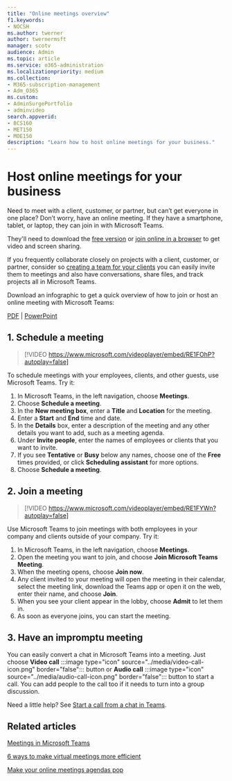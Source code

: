 ```yaml
---
title: "Online meetings overview"
f1.keywords:
- NOCSH
ms.author: twerner
author: twernermsft
manager: scotv
audience: Admin
ms.topic: article
ms.service: o365-administration
ms.localizationpriority: medium
ms.collection: 
- M365-subscription-management 
- Adm_O365
ms.custom: 
- AdminSurgePortfolio
- adminvideo
search.appverid:
- BCS160
- MET150
- MOE150
description: "Learn how to host online meetings for your business."
---
```


# Host online meetings for your business

Need to meet with a client, customer, or partner, but can’t get everyone in one place? Don’t worry, have an online meeting. If they have a smartphone, tablet, or laptop, they can join in with Microsoft Teams.

They'll need to download the [free version](https://support.microsoft.com/office/6d79a648-6913-4696-9237-ed13de64ae3c) or [join online in a browser](https://support.microsoft.com/office/1613bb53-f3fa-431e-85a9-d6a91e3468c9) to get video and screen sharing.

If you frequently collaborate closely on projects with a client, customer, or partner, consider  so [creating a team for your clients](https://support.microsoft.com/office/fccb4fa6-f864-4508-bdde-256e7384a14f) you can easily invite them to meetings and also have conversations, share files, and track projects all in Microsoft Teams.

Download an infographic to get a quick overview of how to join or host an online meeting with Microsoft Teams:

[PDF](https://go.microsoft.com/fwlink/?linkid=2078712) | [PowerPoint](https://go.microsoft.com/fwlink/?linkid=2079515)

## 1. Schedule a meeting

> [!VIDEO https://www.microsoft.com/videoplayer/embed/RE1FOhP?autoplay=false]

To schedule meetings with your employees, clients, and other guests, use Microsoft Teams. Try it:

1. In Microsoft Teams, in the left navigation, choose **Meetings**.
1. Choose **Schedule a meeting**.
1. In the **New meeting box**, enter a **Title** and **Location** for the meeting.
1. Enter a **Start** and **End** time and date.
1. In the **Details** box, enter a description of the meeting and any other details you want to add, such as a meeting agenda.
1. Under **Invite people**, enter the names of employees or clients that you want to invite.
1. If you see **Tentative** or **Busy** below any names, choose one of the **Free** times provided, or click **Scheduling assistant** for more options.
1. Choose **Schedule a meeting**.

## 2. Join a meeting

> [!VIDEO https://www.microsoft.com/videoplayer/embed/RE1FYWn?autoplay=false]

Use Microsoft Teams to join meetings with both employees in your company and clients outside of your company. Try it:

1. In Microsoft Teams, in the left navigation, choose **Meetings**.
1. Open the meeting you want to join, and choose **Join Microsoft Teams Meeting**.
1. When the meeting opens, choose **Join now**.
1. Any client invited to your meeting will open the meeting in their calendar, select the meeting link, download the Teams app or open it on the web, enter their name, and choose **Join**.
1. When you see your client appear in the lobby, choose **Admit** to let them in.
1. As soon as everyone joins, you can start the meeting.
 
## 3. Have an impromptu meeting

You can easily convert a chat in Microsoft Teams into a meeting. Just choose **Video call** :::image type="icon" source="../media/video-call-icon.png" border="false"::: button or **Audio call** :::image type="icon" source="../media/audio-call-icon.png" border="false"::: button to start a call. You can add people to the call too if it needs to turn into a group discussion.

Need a little help? See [Start a call from a chat in Teams](https://support.microsoft.com/office/f5138c9d-df4c-43d8-9cf6-53400c1a7798).

## Related articles

[Meetings in Microsoft Teams](/microsoftteams/tutorial-meetings-in-teams)

[6 ways to make virtual meetings more efficient](https://products.office.com/en-us/business/articles/6-ways-to-make-virtual-meetings-more-efficient)

[Make your online meetings agendas pop](https://products.office.com/en-us/business/articles/6-ways-to-make-your-online-meeting-agendas-pop)